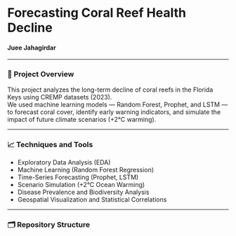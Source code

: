 # Forecasting Coral Reef Health Decline
#### Juee Jahagirdar

---

### 📌 Project Overview
This project analyzes the long-term decline of coral reefs in the Florida Keys using CREMP datasets (2023).  
We used machine learning models — Random Forest, Prophet, and LSTM — to forecast coral cover, identify early warning indicators, and simulate the impact of future climate scenarios (+2°C warming).

---

### 📈 Techniques and Tools
- Exploratory Data Analysis (EDA)
- Machine Learning (Random Forest Regression)
- Time-Series Forecasting (Prophet, LSTM)
- Scenario Simulation (+2°C Ocean Warming)
- Disease Prevalence and Biodiversity Analysis
- Geospatial Visualization and Statistical Correlations

---

### 🗂️ Repository Structure
